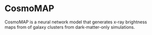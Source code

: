 # CosmoMAP
CosmoMAP is a neural network model that generates x-ray brightness maps from of galaxy clusters from dark-matter-only simulations.
